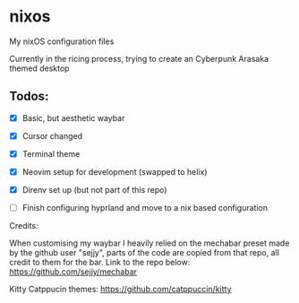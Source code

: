 # nixos
My nixOS configuration files

Currently in the ricing process, trying to create an Cyberpunk Arasaka themed desktop

## Todos:
- [x] Basic, but aesthetic waybar
- [x] Cursor changed
- [x] Terminal theme
- [x] Neovim setup for development (swapped to helix)
- [x] Direnv set up (but not part of this repo)
- [ ] Finish configuring hyprland and move to a nix based configuration


Credits:

When customising my waybar I heavily relied on the mechabar preset made by the github user "sejjy", parts of the code are copied from that repo, all credit to them for the bar. Link to the repo below:
https://github.com/sejjy/mechabar

Kitty Catppucin themes:
https://github.com/catppuccin/kitty
